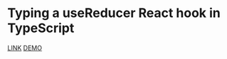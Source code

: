 # Typing a useReducer React hook in TypeScript

[LINK](https://www.sumologic.com/blog/react-hook-typescript/)
[DEMO](https://stackblitz.com/edit/usereducer-typescript-state)